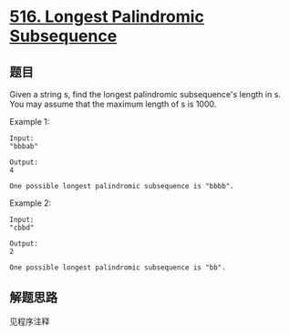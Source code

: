 # [516. Longest Palindromic Subsequence](https://leetcode-cn.com/problems/longest-palindromic-subsequence/)

## 题目

Given a string s, find the longest palindromic subsequence's length in s. You may assume that the maximum length of s is 1000.

Example 1:

```text
Input:
"bbbab"

Output:
4

One possible longest palindromic subsequence is "bbbb".
```

Example 2:

```text
Input:
"cbbd"

Output:
2

One possible longest palindromic subsequence is "bb".
```

## 解题思路

见程序注释

